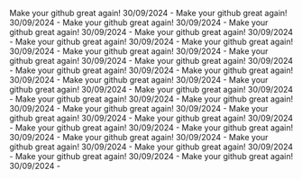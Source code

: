 Make your github great again! 30/09/2024 - 
Make your github great again! 30/09/2024 - 
Make your github great again! 30/09/2024 - 
Make your github great again! 30/09/2024 - 
Make your github great again! 30/09/2024 - 
Make your github great again! 30/09/2024 - 
Make your github great again! 30/09/2024 - 
Make your github great again! 30/09/2024 - 
Make your github great again! 30/09/2024 - 
Make your github great again! 30/09/2024 - 
Make your github great again! 30/09/2024 - 
Make your github great again! 30/09/2024 - 
Make your github great again! 30/09/2024 - 
Make your github great again! 30/09/2024 - 
Make your github great again! 30/09/2024 - 
Make your github great again! 30/09/2024 - 
Make your github great again! 30/09/2024 - 
Make your github great again! 30/09/2024 - 
Make your github great again! 30/09/2024 - 
Make your github great again! 30/09/2024 - 
Make your github great again! 30/09/2024 - 
Make your github great again! 30/09/2024 - 
Make your github great again! 30/09/2024 - 
Make your github great again! 30/09/2024 - 
Make your github great again! 30/09/2024 - 
Make your github great again! 30/09/2024 - 
Make your github great again! 30/09/2024 - 
